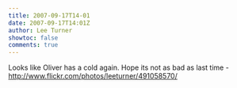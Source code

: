 ```yaml
---
title: 2007-09-17T14-01
date: 2007-09-17T14:01Z
author: Lee Turner
showtoc: false
comments: true
---
```


Looks like Oliver has a cold again. Hope its not as bad as last time - http://www.flickr.com/photos/leeturner/491058570/

